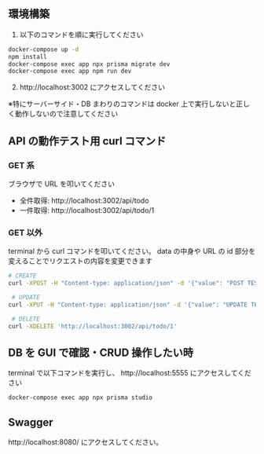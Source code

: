 ## 環境構築

1. 以下のコマンドを順に実行してください

```bash
docker-compose up -d
npm install
docker-compose exec app npx prisma migrate dev
docker-compose exec app npm run dev
```

2. http://localhost:3002 にアクセスしてください

※特にサーバーサイド・DB まわりのコマンドは docker 上で実行しないと正しく動作しないので注意してください

## API の動作テスト用 curl コマンド

### GET 系

ブラウザで URL を叩いてください

- 全件取得: http://localhost:3002/api/todo
- 一件取得: http://localhost:3002/api/todo/1

### GET 以外

terminal から curl コマンドを叩いてください。
data の中身や URL の id 部分を変えることでリクエストの内容を変更できます

```bash
# CREATE
curl -XPOST -H "Content-type: application/json" -d '{"value": "POST TEST"}' 'http://localhost:3002/api/todo'

 # UPDATE
curl -XPUT -H "Content-type: application/json" -d '{"value": "UPDATE TEST", "status": "DONE"}' 'http://localhost:3002/api/todo/1'

 # DELETE
curl -XDELETE 'http://localhost:3002/api/todo/1'
```

## DB を GUI で確認・CRUD 操作したい時

terminal で以下コマンドを実行し、 http://localhost:5555 にアクセスしてください

```bash
docker-compose exec app npx prisma studio
```

## Swagger 

http://localhost:8080/ にアクセスしてください。

